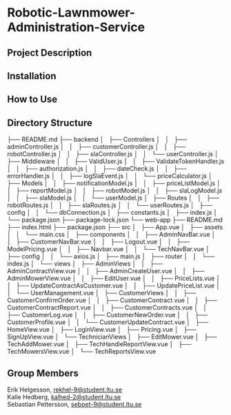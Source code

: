# Robotic-Lawnmower-Administration-Service

## Project Description


## Installation 


## How to Use

## Directory Structure
├── README.md
├── backend
│   ├── Controllers
│   │   ├── adminController.js
│   │   ├── customerController.js
│   │   ├── robotController.js
│   │   ├── slaController.js
│   │   └── userController.js
│   ├── Middleware
│   │   ├── ValidUser.js
│   │   ├── ValidateTokenHandler.js
│   │   ├── authorization.js
│   │   ├── dateCheck.js
│   │   ├── errorHandler.js
│   │   ├── logSlaEvent.js
│   │   └── priceCalculator.js
│   ├── Models
│   │   ├── notificationModel.js
│   │   ├── priceListModel.js
│   │   ├── reportModel.js
│   │   ├── robotModel.js
│   │   ├── slaLogModel.js
│   │   ├── slaModel.js
│   │   └── userModel.js
│   ├── Routes
│   │   ├── robotRoutes.js
│   │   ├── slaRoutes.js
│   │   └── userRoutes.js
│   ├── config
│   │   └── dbConnection.js
│   ├── constants.js
│   ├── index.js
│   └── package.json
├── package-lock.json
└── web-app
    ├── README.md
    ├── index.html
    ├── package.json
    ├── src
    │   ├── App.vue
    │   ├── assets
    │   │   └── main.css
    │   ├── components
    │   │   ├── AdminNavBar.vue
    │   │   ├── CustomerNavBar.vue
    │   │   ├── Logout.vue
    │   │   ├── ModelPricing.vue
    │   │   ├── Navbar.vue
    │   │   └── TechNavBar.vue
    │   ├── config
    │   │   └── axios.js
    │   ├── main.js
    │   ├── router
    │   │   └── index.js
    │   └── views
    │       ├── AdminViews
    │       │   ├── AdminContractView.vue
    │       │   ├── AdminCreateUser.vue
    │       │   ├── AdminMowerView.vue
    │       │   ├── EditUser.vue
    │       │   ├── PriceLists.vue
    │       │   ├── UpdateContractAsCustomer.vue
    │       │   ├── UpdatePriceList.vue
    │       │   └── UserManagement.vue
    │       ├── CustomerViews
    │       │   ├── CustomerConfirmOrder.vue
    │       │   ├── CustomerContract.vue
    │       │   ├── CustomerContractReport.vue
    │       │   ├── CustomerContracts.vue
    │       │   ├── CustomerLog.vue
    │       │   ├── CustomerNewOrder.vue
    │       │   ├── CustomerProfile.vue
    │       │   └── CustomerUpdateContract.vue
    │       ├── HomeView.vue
    │       ├── LoginView.vue
    │       ├── Pricing.vue
    │       ├── SignUpView.vue
    │       └── TechnicianViews
    │           ├── EditMower.vue
    │           ├── TechAddMower.vue
    │           ├── TechHandleReportView.vue
    │           ├── TechMowersView.vue
    │           └── TechReportsView.vue

## Group Members
Erik Helgesson,       rekhel-9@student.ltu.se <br>
Kalle Hedberg,        kalhed-2@student.ltu.se <br>
Sebastian Pettersson, sebpet-9@student.ltu.se <br>